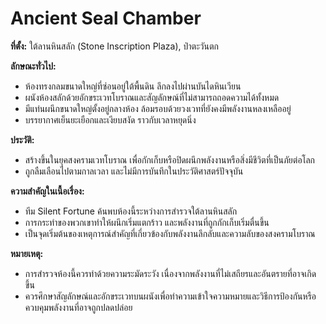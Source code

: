 # Ancient Seal Chamber

**ที่ตั้ง:** ใต้ลานหินสลัก (Stone Inscription Plaza), ป่าตะวันตก

**ลักษณะทั่วไป:**
- ห้องทรงกลมขนาดใหญ่ที่ซ่อนอยู่ใต้พื้นดิน ลึกลงไปผ่านบันไดหินเวียน
- ผนังห้องสลักด้วยอักขระเวทโบราณและสัญลักษณ์ที่ไม่สามารถถอดความได้ทั้งหมด
- มีแท่นผนึกขนาดใหญ่ตั้งอยู่กลางห้อง ล้อมรอบด้วยวงเวทที่ยังคงมีพลังงานหลงเหลืออยู่
- บรรยากาศเย็นยะเยือกและเงียบสงัด ราวกับเวลาหยุดนิ่ง

**ประวัติ:**
- สร้างขึ้นในยุคสงครามเวทโบราณ เพื่อกักเก็บหรือปิดผนึกพลังงานหรือสิ่งมีชีวิตที่เป็นภัยต่อโลก
- ถูกลืมเลือนไปตามกาลเวลา และไม่มีการบันทึกในประวัติศาสตร์ปัจจุบัน

**ความสำคัญในเนื้อเรื่อง:**
- ทีม Silent Fortune ค้นพบห้องนี้ระหว่างการสำรวจใต้ลานหินสลัก
- การกระทำของพวกเขาทำให้ผนึกเริ่มแตกร้าว และพลังงานที่ถูกกักเก็บเริ่มตื่นขึ้น
- เป็นจุดเริ่มต้นของเหตุการณ์สำคัญที่เกี่ยวข้องกับพลังงานลึกลับและความลับของสงครามโบราณ

**หมายเหตุ:**
- การสำรวจห้องนี้ควรทำด้วยความระมัดระวัง เนื่องจากพลังงานที่ไม่เสถียรและอันตรายที่อาจเกิดขึ้น
- ควรศึกษาสัญลักษณ์และอักขระเวทบนผนังเพื่อทำความเข้าใจความหมายและวิธีการป้องกันหรือควบคุมพลังงานที่อาจถูกปลดปล่อย

